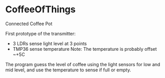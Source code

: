 # CoffeeOfThings
Connected Coffee Pot

First prototype of the transmitter:
- 3 LDRs sense light level at 3 points 
- TMP36 sense temperature 
Note: The temperature is probably offset ~+5C

The program guess the level of coffee using the light sensors for low and mid level, and use the temperature to sense if full or empty.
